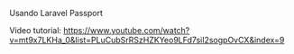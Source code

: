 Usando Laravel Passport

Video tutorial: https://www.youtube.com/watch?v=mt9x7LKHa_0&list=PLuCubSrRSzHZKYeo9LFd7siI2sogpOvCX&index=9
